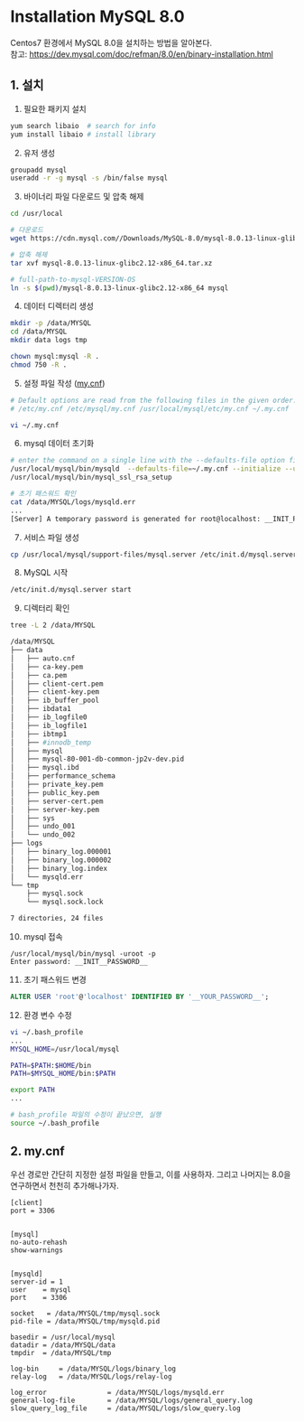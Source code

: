 # Installation MySQL 8.0
Centos7 환경에서 MySQL 8.0을 설치하는 방법을 알아본다.
<br/>
참고: https://dev.mysql.com/doc/refman/8.0/en/binary-installation.html


## 1. 설치
1. 필요한 패키지 설치
```bash
yum search libaio  # search for info
yum install libaio # install library
```

2. 유저 생성
```bash
groupadd mysql
useradd -r -g mysql -s /bin/false mysql
```

3. 바이너리 파일 다운로드 및 압축 해제
```bash
cd /usr/local

# 다운로드
wget https://cdn.mysql.com//Downloads/MySQL-8.0/mysql-8.0.13-linux-glibc2.12-x86_64.tar.xz

# 압축 해제
tar xvf mysql-8.0.13-linux-glibc2.12-x86_64.tar.xz

# full-path-to-mysql-VERSION-OS
ln -s $(pwd)/mysql-8.0.13-linux-glibc2.12-x86_64 mysql
```

4. 데이터 디렉터리 생성
```bash
mkdir -p /data/MYSQL
cd /data/MYSQL
mkdir data logs tmp

chown mysql:mysql -R .
chmod 750 -R .
```

5. 설정 파일 작성 ([my.cnf](#2-mycnf))
```bash
# Default options are read from the following files in the given order:
# /etc/my.cnf /etc/mysql/my.cnf /usr/local/mysql/etc/my.cnf ~/.my.cnf

vi ~/.my.cnf
```

6. mysql 데이터 초기화
```bash
# enter the command on a single line with the --defaults-file option first
/usr/local/mysql/bin/mysqld  --defaults-file=~/.my.cnf --initialize --user=mysql
/usr/local/mysql/bin/mysql_ssl_rsa_setup

# 초기 패스워드 확인
cat /data/MYSQL/logs/mysqld.err
...
[Server] A temporary password is generated for root@localhost: __INIT_PASSWORD__
```

7. 서비스 파일 생성
```bash
cp /usr/local/mysql/support-files/mysql.server /etc/init.d/mysql.server
```

8. MySQL 시작
```bash
/etc/init.d/mysql.server start
```

9. 디렉터리 확인
```bash
tree -L 2 /data/MYSQL

/data/MYSQL
├── data
│   ├── auto.cnf
│   ├── ca-key.pem
│   ├── ca.pem
│   ├── client-cert.pem
│   ├── client-key.pem
│   ├── ib_buffer_pool
│   ├── ibdata1
│   ├── ib_logfile0
│   ├── ib_logfile1
│   ├── ibtmp1
│   ├── #innodb_temp
│   ├── mysql
│   ├── mysql-80-001-db-common-jp2v-dev.pid
│   ├── mysql.ibd
│   ├── performance_schema
│   ├── private_key.pem
│   ├── public_key.pem
│   ├── server-cert.pem
│   ├── server-key.pem
│   ├── sys
│   ├── undo_001
│   └── undo_002
├── logs
│   ├── binary_log.000001
│   ├── binary_log.000002
│   ├── binary_log.index
│   └── mysqld.err
└── tmp
    ├── mysql.sock
    └── mysql.sock.lock

7 directories, 24 files
```

10. mysql 접속
```
/usr/local/mysql/bin/mysql -uroot -p
Enter password: __INIT__PASSWORD__
```

11. 초기 패스워드 변경
```sql
ALTER USER 'root'@'localhost' IDENTIFIED BY '__YOUR_PASSWORD__';
```

12. 환경 변수 수정
```bash
vi ~/.bash_profile
...
MYSQL_HOME=/usr/local/mysql

PATH=$PATH:$HOME/bin
PATH=$MYSQL_HOME/bin:$PATH

export PATH
...

# bash_profile 파일의 수정이 끝났으면, 실행
source ~/.bash_profile
```

## 2. my.cnf
우선 경로만 간단히 지정한 설정 파일을 만들고, 이를 사용하자.
그리고 나머지는 8.0을 연구하면서 천천히 추가해나가자.

```
[client]
port = 3306


[mysql]
no-auto-rehash
show-warnings


[mysqld]
server-id = 1
user    = mysql
port    = 3306

socket   = /data/MYSQL/tmp/mysql.sock
pid-file = /data/MYSQL/tmp/mysqld.pid

basedir = /usr/local/mysql
datadir = /data/MYSQL/data
tmpdir  = /data/MYSQL/tmp

log-bin     = /data/MYSQL/logs/binary_log
relay-log   = /data/MYSQL/logs/relay-log

log_error               = /data/MYSQL/logs/mysqld.err
general-log-file        = /data/MYSQL/logs/general_query.log
slow_query_log_file     = /data/MYSQL/logs/slow_query.log
```
